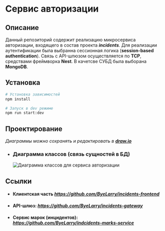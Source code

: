 # Сервис авторизации

## Описание

Данный репозиторий содержит реализацию микросервиса авторизации, входящего в состав проекта ***incidents***.
Для реализации аутентификации была выбранна сессионная логика (**session-based authentication**).
Связь с API-шлюзом осуществляется по **TCP**, средствами фреймворка **Nest**.
В качетсве СУБД была выборана **MongoDB**.

## Установка

```bash
# Установка зависимостей
npm install

# Запуск в dev режиме
npm run start:dev
```

## Проектирование

_Диаграммы можно сохранять и редактировать в ***[draw.io](https://app.diagrams.net/)***_

- ### Диаграмма классов (связь сущностей в БД)
  ![Диаграмма классов для сервиса авторизации](https://github.com/ByeLarry/incidents-auth-service/assets/120035099/01bab462-3101-43cd-bbef-24db54817d21)

## Ссылки

- #### Клиентская часть *https://github.com/ByeLarry/incidents-frontend*
- #### API-шлюз:  *https://github.com/ByeLarry/incidents-gateway*
- #### Сервис марок (инцидентов): *https://github.com/ByeLarry/indcidents-marks-service*
